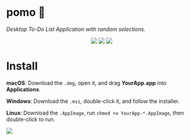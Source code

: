 # pomo 🍅
*Desktop To-Do List Application with random selections.*



<p align="center">
  <a href="https://github.com/robtzou/pomo/releases/latest/pomo"><img src="https://img.shields.io/badge/macOS-Download-blue?style=for-the-badge"></a>
  <a href="https://github.com/robtzou/pomo/releases/latest/download/<YourApp>-x64.msi"><img src="https://img.shields.io/badge/Windows-Download-blue?style=for-the-badge"></a>
  <a href="https://github.com/robtzou/pomo/releases/latest/download/<YourApp>-x86_64.AppImage"><img src="https://img.shields.io/badge/Linux-Download-blue?style=for-the-badge"></a>
</p>

# Install

**macOS**: Download the `.dmg`, open it, and drag **YourApp.app** into **Applications**.  

**Windows**: Download the `.msi`, double-click it, and follow the installer.  

**Linux**: Download the `.AppImage`, run `chmod +x YourApp-*.AppImage`, then double-click to run.

<p>
  <a href="https://github.com/robtzou/pomo/releases/latest/download/<YourApp>-x86_64.AppImage"><img src="https://img.shields.io/github/downloads/robtzou/pomo/total?style=for-the-badge"></a>
</p>
